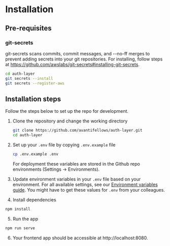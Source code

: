 # Installation

## Pre-requisites

### git-secrets
git-secrets scans commits, commit messages, and --no-ff merges to prevent adding secrets into your git repositories.
For installing, follow steps at https://github.com/awslabs/git-secrets#installing-git-secrets.
```sh
cd auth-layer
git secrets --install
git secrets --register-aws
```

## Installation steps
Follow the steps below to set up the repo for development.
1. Clone the repository and change the working directory
    ```sh
    git clone https://github.com/avantifellows/auth-layer.git
    cd auth-layer
    ```

2. Set up your `.env` file by copying `.env.example` file
    ```sh
    cp .env.example .env
    ```

    For deployment these variables are stored in the Github repo environments (Settings -> Environments).

3. Update environment variables in your `.env` file based on your environment. For all available settings, see our [Environment variables guide](./ENV.MD). You might have to get these values for `.env` from your colleagues.

4. Install dependencies
```sh
npm install
```

5. Run the app
```sh
npm run serve
```

6. Your frontend app should be accessible at http://localhost:8080.
